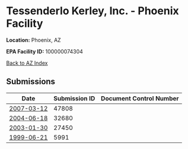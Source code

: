 # Tessenderlo Kerley, Inc. - Phoenix Facility

**Location:** Phoenix, AZ

**EPA Facility ID:** 100000074304

[Back to AZ Index](../../index.md)

## Submissions

| Date | Submission ID | Document Control Number |
|------|--------------|-------------------------|
| [2007-03-12](submissions/47808.md) | 47808 |  |
| [2004-06-18](submissions/32680.md) | 32680 |  |
| [2003-01-30](submissions/27450.md) | 27450 |  |
| [1999-06-21](submissions/5991.md) | 5991 |  |
